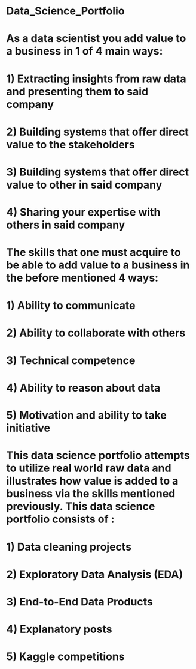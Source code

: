 # Data_Science_Portfolio

# As a data scientist you add value to a business in 1 of 4 main ways:
  # 1) Extracting insights from raw data and presenting them to said company
  # 2) Building systems that offer direct value to the stakeholders
  # 3) Building systems that offer direct value to other in said company
  # 4) Sharing your expertise with others in said company

# The skills that one must acquire to be able to add value to a business in the before mentioned 4 ways:
  # 1) Ability to communicate
  # 2) Ability to collaborate with others
  # 3) Technical competence
  # 4) Ability to reason about data
  # 5) Motivation and ability to take initiative

# This data science portfolio attempts to utilize real world raw data and illustrates how value is added to a business via the skills mentioned previously. This data science portfolio consists of :
  # 1) Data cleaning projects
  # 2) Exploratory Data Analysis (EDA)
  # 3) End-to-End Data Products
  # 4) Explanatory posts 
  # 5) Kaggle competitions
  
